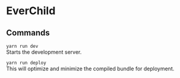 # EverChild

## Commands
`yarn run dev`  
Starts the development server.

`yarn run deploy`  
This will optimize and minimize the compiled bundle for deployment.
